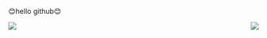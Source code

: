 <p>😊hello github😊</p>
<a href="https://github.com/yang-1213">
  <img  align="left" src="https://github-readme-stats.vercel.app/api/top-langs/?username=yang-1213&layout=compact" />
  <img align="right" src="https://github-readme-stats.vercel.app/api?username=yang-1213&theme=tokyonight&show_icons=true" /> 
</a>

